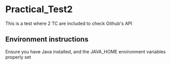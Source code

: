 # Practical_Test2
This is a test where 2 TC are included to check Github's API

## Environment instructions
Ensure you have Java installed, and the JAVA_HOME environment variables properly set
